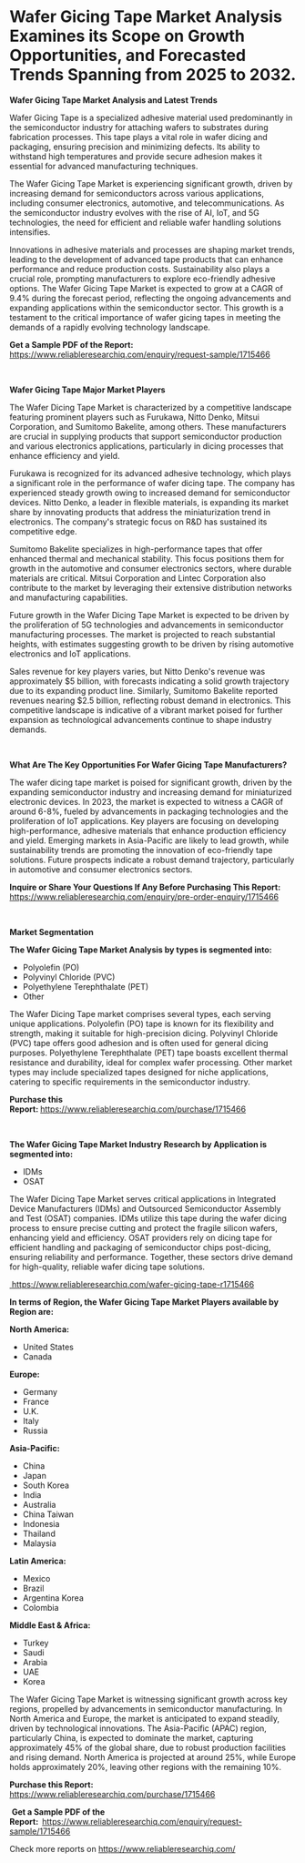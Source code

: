 <p><h1>Wafer Gicing Tape Market Analysis Examines its Scope on Growth Opportunities, and Forecasted Trends Spanning from 2025 to 2032.</h1></p><p><strong>Wafer Gicing Tape Market Analysis and Latest Trends</strong></p>
<p><p>Wafer Gicing Tape is a specialized adhesive material used predominantly in the semiconductor industry for attaching wafers to substrates during fabrication processes. This tape plays a vital role in wafer dicing and packaging, ensuring precision and minimizing defects. Its ability to withstand high temperatures and provide secure adhesion makes it essential for advanced manufacturing techniques.</p><p>The Wafer Gicing Tape Market is experiencing significant growth, driven by increasing demand for semiconductors across various applications, including consumer electronics, automotive, and telecommunications. As the semiconductor industry evolves with the rise of AI, IoT, and 5G technologies, the need for efficient and reliable wafer handling solutions intensifies. </p><p>Innovations in adhesive materials and processes are shaping market trends, leading to the development of advanced tape products that can enhance performance and reduce production costs. Sustainability also plays a crucial role, prompting manufacturers to explore eco-friendly adhesive options. The Wafer Gicing Tape Market is expected to grow at a CAGR of 9.4% during the forecast period, reflecting the ongoing advancements and expanding applications within the semiconductor sector. This growth is a testament to the critical importance of wafer gicing tapes in meeting the demands of a rapidly evolving technology landscape.</p></p>
<p><strong>Get a Sample PDF of the Report:&nbsp;</strong> <a href="https://www.reliableresearchiq.com/enquiry/request-sample/1715466?utm_campaign=2463&utm_medium=2&utm_source=Github&utm_content=ia&utm_term=28032025&utm_id=wafer-gicing-tape">https://www.reliableresearchiq.com/enquiry/request-sample/1715466</a></p>
<p>&nbsp;</p>
<p><strong>Wafer Gicing Tape Major Market Players</strong></p>
<p><p>The Wafer Dicing Tape Market is characterized by a competitive landscape featuring prominent players such as Furukawa, Nitto Denko, Mitsui Corporation, and Sumitomo Bakelite, among others. These manufacturers are crucial in supplying products that support semiconductor production and various electronics applications, particularly in dicing processes that enhance efficiency and yield.</p><p>Furukawa is recognized for its advanced adhesive technology, which plays a significant role in the performance of wafer dicing tape. The company has experienced steady growth owing to increased demand for semiconductor devices. Nitto Denko, a leader in flexible materials, is expanding its market share by innovating products that address the miniaturization trend in electronics. The company's strategic focus on R&D has sustained its competitive edge.</p><p>Sumitomo Bakelite specializes in high-performance tapes that offer enhanced thermal and mechanical stability. This focus positions them for growth in the automotive and consumer electronics sectors, where durable materials are critical. Mitsui Corporation and Lintec Corporation also contribute to the market by leveraging their extensive distribution networks and manufacturing capabilities. </p><p>Future growth in the Wafer Dicing Tape Market is expected to be driven by the proliferation of 5G technologies and advancements in semiconductor manufacturing processes. The market is projected to reach substantial heights, with estimates suggesting growth to be driven by rising automotive electronics and IoT applications. </p><p>Sales revenue for key players varies, but Nitto Denko's revenue was approximately $5 billion, with forecasts indicating a solid growth trajectory due to its expanding product line. Similarly, Sumitomo Bakelite reported revenues nearing $2.5 billion, reflecting robust demand in electronics. This competitive landscape is indicative of a vibrant market poised for further expansion as technological advancements continue to shape industry demands.</p></p>
<p>&nbsp;</p>
<p><strong>What Are The Key Opportunities For Wafer Gicing Tape Manufacturers?</strong></p>
<p><p>The wafer dicing tape market is poised for significant growth, driven by the expanding semiconductor industry and increasing demand for miniaturized electronic devices. In 2023, the market is expected to witness a CAGR of around 6-8%, fueled by advancements in packaging technologies and the proliferation of IoT applications. Key players are focusing on developing high-performance, adhesive materials that enhance production efficiency and yield. Emerging markets in Asia-Pacific are likely to lead growth, while sustainability trends are promoting the innovation of eco-friendly tape solutions. Future prospects indicate a robust demand trajectory, particularly in automotive and consumer electronics sectors.</p></p>
<p><strong>Inquire or Share Your Questions If Any Before Purchasing This Report:</strong> <a href="https://www.reliableresearchiq.com/enquiry/pre-order-enquiry/1715466?utm_campaign=2463&utm_medium=2&utm_source=Github&utm_content=ia&utm_term=28032025&utm_id=wafer-gicing-tape">https://www.reliableresearchiq.com/enquiry/pre-order-enquiry/1715466</a></p>
<p>&nbsp;</p>
<p><strong>Market Segmentation</strong></p>
<p><strong>The Wafer Gicing Tape Market Analysis by types is segmented into:</strong></p>
<p><ul><li>Polyolefin (PO)</li><li>Polyvinyl Chloride (PVC)</li><li>Polyethylene Terephthalate (PET)</li><li>Other</li></ul></p>
<p><p>The Wafer Dicing Tape market comprises several types, each serving unique applications. Polyolefin (PO) tape is known for its flexibility and strength, making it suitable for high-precision dicing. Polyvinyl Chloride (PVC) tape offers good adhesion and is often used for general dicing purposes. Polyethylene Terephthalate (PET) tape boasts excellent thermal resistance and durability, ideal for complex wafer processing. Other market types may include specialized tapes designed for niche applications, catering to specific requirements in the semiconductor industry.</p></p>
<p><strong>Purchase this Report:&nbsp;</strong><a href="https://www.reliableresearchiq.com/purchase/1715466?utm_campaign=2463&utm_medium=2&utm_source=Github&utm_content=ia&utm_term=28032025&utm_id=wafer-gicing-tape">https://www.reliableresearchiq.com/purchase/1715466</a></p>
<p>&nbsp;</p>
<p><strong>The Wafer Gicing Tape Market Industry Research by Application is segmented into:</strong></p>
<p><ul><li>IDMs</li><li>OSAT</li></ul></p>
<p><p>The Wafer Dicing Tape Market serves critical applications in Integrated Device Manufacturers (IDMs) and Outsourced Semiconductor Assembly and Test (OSAT) companies. IDMs utilize this tape during the wafer dicing process to ensure precise cutting and protect the fragile silicon wafers, enhancing yield and efficiency. OSAT providers rely on dicing tape for efficient handling and packaging of semiconductor chips post-dicing, ensuring reliability and performance. Together, these sectors drive demand for high-quality, reliable wafer dicing tape solutions.</p></p>
<p><a href="https://www.reliableresearchiq.com/wafer-gicing-tape-r1715466?utm_campaign=2463&utm_medium=2&utm_source=Github&utm_content=ia&utm_term=28032025&utm_id=wafer-gicing-tape">&nbsp;https://www.reliableresearchiq.com/wafer-gicing-tape-r1715466</a></p>
<p><strong>In terms of Region, the Wafer Gicing Tape Market Players available by Region are:</strong></p>
<p>
    <p> <strong> North America: </strong>
        <ul>
            <li>United States</li>
            <li>Canada</li>
        </ul>
        </p> 
    <p> <strong> Europe: </strong>
        <ul>
            <li>Germany</li>
            <li>France</li>
            <li>U.K.</li>
            <li>Italy</li>
            <li>Russia</li>
        </ul>
        </p> 
    <p> <strong> Asia-Pacific: </strong>
        <ul>
            <li>China</li>
            <li>Japan</li>
            <li>South Korea</li>
            <li>India</li>
            <li>Australia</li>
            <li>China Taiwan</li>
            <li>Indonesia</li>
            <li>Thailand</li>
            <li>Malaysia</li>
        </ul>
        </p> 
    <p> <strong> Latin America: </strong>
        <ul>
            <li>Mexico</li>
            <li>Brazil</li>
            <li>Argentina Korea</li>
            <li>Colombia</li>
        </ul>
        </p> 
    <p> <strong> Middle East & Africa: </strong>
        <ul>
            <li>Turkey</li>
            <li>Saudi</li>
            <li>Arabia</li>
            <li>UAE</li>
            <li>Korea</li>
        </ul>
    </p>
    </p>
<p><p>The Wafer Gicing Tape Market is witnessing significant growth across key regions, propelled by advancements in semiconductor manufacturing. In North America and Europe, the market is anticipated to expand steadily, driven by technological innovations. The Asia-Pacific (APAC) region, particularly China, is expected to dominate the market, capturing approximately 45% of the global share, due to robust production facilities and rising demand. North America is projected at around 25%, while Europe holds approximately 20%, leaving other regions with the remaining 10%.</p></p>
<p><strong>Purchase this Report: </strong><a href="https://www.reliableresearchiq.com/purchase/1715466?utm_campaign=2463&utm_medium=2&utm_source=Github&utm_content=ia&utm_term=28032025&utm_id=wafer-gicing-tape">https://www.reliableresearchiq.com/purchase/1715466</a></p>
<p>&nbsp;<strong>Get a Sample PDF of the Report:&nbsp;&nbsp;</strong><a href="https://www.reliableresearchiq.com/enquiry/request-sample/1715466?utm_campaign=2463&utm_medium=2&utm_source=Github&utm_content=ia&utm_term=28032025&utm_id=wafer-gicing-tape">https://www.reliableresearchiq.com/enquiry/request-sample/1715466</a></p>
<p><strong></strong></p>
<p>Check more reports on <a href="https://www.reliableresearchiq.com/?utm_campaign=2463&utm_medium=2&utm_source=Github&utm_content=ia&utm_term=28032025&utm_id=wafer-gicing-tape">https://www.reliableresearchiq.com/</a></p>